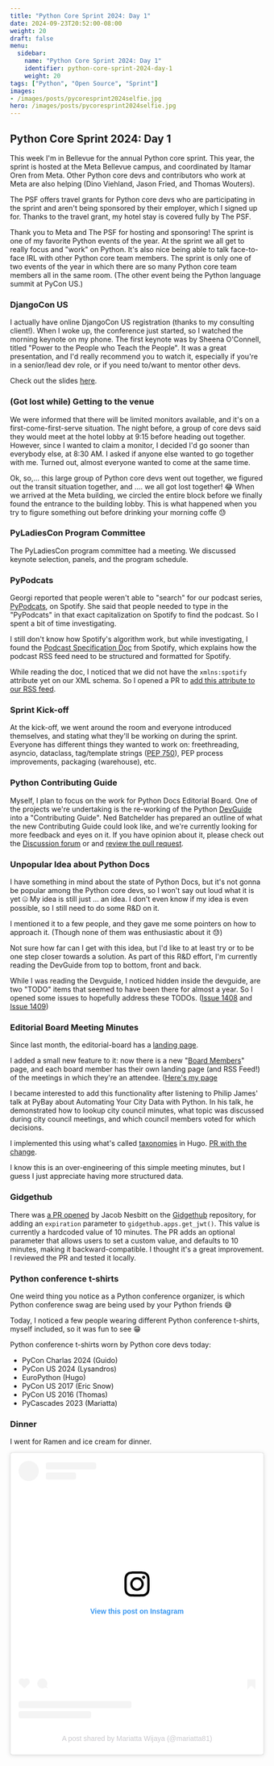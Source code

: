 ```yaml
---
title: "Python Core Sprint 2024: Day 1"
date: 2024-09-23T20:52:00-08:00
weight: 20
draft: false
menu:
  sidebar:
    name: "Python Core Sprint 2024: Day 1"
    identifier: python-core-sprint-2024-day-1
    weight: 20
tags: ["Python", "Open Source", "Sprint"]
images:
- /images/posts/pycoresprint2024selfie.jpg
hero: /images/posts/pycoresprint2024selfie.jpg
---
```


## Python Core Sprint 2024: Day 1

This week I'm in Bellevue for the annual Python core sprint. This year, the sprint is hosted at the Meta
Bellevue campus, and coordinated by Itamar Oren from Meta. Other Python core devs and contributors
who work at Meta are also helping (Dino Viehland, Jason Fried, and Thomas Wouters).

The PSF offers travel grants for Python core devs who are participating in the sprint and aren't being
sponsored by their employer, which I signed up for. Thanks to the travel grant, my hotel stay is covered
fully by The PSF.

Thank you to Meta and The PSF for hosting and sponsoring! The sprint is one of my favorite Python events of the
year. At the sprint we all get to really focus and "work" on Python. It's also nice being able to talk face-to-face
IRL with other Python core team members. The sprint is only one of two events of the year in which there
are so many Python core team members all in the same room. (The other event being the Python language
summit at PyCon US.)

### DjangoCon US

I actually have online DjangoCon US registration (thanks to my consulting client!). When I woke up, the conference
just started, so I watched the morning keynote on my phone. The first keynote was by Sheena O'Connell, titled
"Power to the People who Teach the People". It was a great presentation, and I'd really recommend you to watch
it, especially if you're in a senior/lead dev role, or if you need to/want to mentor other devs.

Check out the slides [here](https://sheenarbw.github.io/pres-power-to-the-educators-djangoconus-2024/).

### (Got lost while) Getting to the venue

We were informed that there will be limited monitors available, and it's on a first-come-first-serve situation.
The night before, a group of core devs said they would meet at the hotel lobby at 9:15 before heading out together.
However, since I wanted to claim a monitor, I decided I'd go sooner than everybody else, at 8:30 AM. I 
asked if anyone else wanted to go together with me.
Turned out, almost everyone wanted to come at the same time.

Ok, so,... this large group of Python core devs went out together, we figured out the transit situation together,
and .... we all got lost together! 😂 When we arrived at the Meta building, we circled the entire block before
we finally found the entrance to the building lobby. This is what happened when you try to figure something out
before drinking your morning coffe 😓

### PyLadiesCon Program Committee

The PyLadiesCon program committee had a meeting. We discussed keynote selection, panels, and 
the program schedule.

### PyPodcats

Georgi reported that people weren't able to "search" for our podcast series, [PyPodcats](https://pypodcats.live),
on Spotify. She said that people needed to type in the "PyPodcats" in that exact capitalization on
Spotify to find the podcast. So I spent a bit of time investigating.

I still don't know how Spotify's algorithm work, but while investigating,
I found the [Podcast Specification Doc](https://providersupport.spotify.com/article/podcast-delivery-specification-1-9?_ga=2.171073635.258127355.1727124434-1695483710.1727124434)
from Spotify, which explains how the podcast RSS feed need to be structured and formatted for Spotify.

While reading the doc, I noticed that we did not have the `xmlns:spotify` attribute yet on our XML schema.
So I opened a PR to [add this attribute to our RSS feed](https://github.com/psf/the-invisibles/pull/44).

### Sprint Kick-off

At the kick-off, we went around the room and everyone introduced themselves, and stating what they'll be
working on during the sprint. Everyone has different things they wanted to work on:
freethreading, asyncio, dataclass, tag/template strings ([PEP 750](https://peps.python.org/pep-0750/)),
PEP process improvements, packaging (warehouse), etc.

### Python Contributing Guide 

Myself, I plan to focus on the work for Python Docs Editorial Board. One of the projects we're undertaking
is the re-working of the Python [DevGuide](https://devguide.python.org) into a "Contributing Guide". Ned Batchelder
has prepared an outline of what the new Contributing Guide could look like, and we're currently looking
for more feedback and eyes on it. If you have opinion about it, please check out the
[Discussion forum](https://discuss.python.org/t/refactoring-the-devguide-into-a-contribution-guide/63409) or
and [review the pull request](https://github.com/python/devguide/pull/1388).

### Unpopular Idea about Python Docs

I have something in mind about the state of Python Docs, but it's not gonna be popular among the Python core devs,
so I won't say out loud what it is yet 🤐 My idea is still just ... an idea. I don't even know if my idea
is even possible, so I still need to do some R&D on it.

I mentioned it to a few people, and they gave me some pointers on how to approach it. (Though none of them was
enthusiastic about it 😓)

Not sure how far can I get with this idea, but I'd like to at least try or to be one step closer towards a solution.
As part of this R&D effort, I'm currently reading the DevGuide from top to bottom, front and back.

While I was reading the Devguide, I noticed hidden inside the devguide, are two "TODO" items that seemed to have been there for almost
a year. So I opened some issues to hopefully address these TODOs. ([Issue 1408](https://github.com/python/devguide/issues/1408)
and [Issue 1409](https://github.com/python/devguide/issues/1409))

### Editorial Board Meeting Minutes

Since last month, the editorial-board has a [landing page](https://python.github.io/editorial-board/).

I added a small new feature to it: now there is a new
"[Board Members](https://python.github.io/editorial-board/members/)" page, and each board member
has their own landing page (and RSS Feed!) of the meetings in which they're an attendee.
([Here's my page](https://python.github.io/editorial-board/members/mariatta/)

I became interested to add this functionality after listening to Philip James' talk at PyBay about Automating
Your City Data with Python. In his talk, he demonstrated how to lookup city council minutes, what topic was discussed
during city council meetings, and which council members voted for which decisions.

I implemented this using what's called [taxonomies](https://gohugo.io/content-management/taxonomies/)
in Hugo. [PR with the change](https://github.com/python/editorial-board/pull/21).

I know this is an over-engineering of this simple meeting minutes, but I guess I just appreciate having
more structured data.

### Gidgethub

There was [a PR opened](https://github.com/gidgethub/gidgethub/pull/215) by Jacob Nesbitt on the
[Gidgethub](https://github.com/gidgethub/gidgethub) repository, for adding an ``expiration`` parameter to
``gidgethub.apps.get_jwt()``. This value is currently a hardcoded value of 10 minutes. The PR adds an optional parameter
that allows users to set a custom value, and defaults to 10 minutes, making it backward-compatible.
I thought it's a great improvement. I reviewed the PR and tested it locally.

### Python conference t-shirts

One weird thing you notice as a Python conference organizer, is which Python conference swag are being
used by your Python friends 😅

Today, I noticed a few people wearing different Python conference t-shirts, myself
included, so it was fun to see 😁

Python conference t-shirts worn by Python core devs today:
- PyCon Charlas 2024 (Guido)
- PyCon US 2024 (Lysandros)
- EuroPython (Hugo)
- PyCon US 2017 (Eric Snow)
- PyCon US 2016 (Thomas)
- PyCascades 2023 (Mariatta)

### Dinner

I went for Ramen and ice cream for dinner.

<blockquote class="instagram-media" data-instgrm-captioned data-instgrm-permalink="https://www.instagram.com/reel/DASrQl8xDRa/?utm_source=ig_embed&amp;utm_campaign=loading" data-instgrm-version="14" style=" background:#FFF; border:0; border-radius:3px; box-shadow:0 0 1px 0 rgba(0,0,0,0.5),0 1px 10px 0 rgba(0,0,0,0.15); margin: 1px; max-width:540px; min-width:326px; padding:0; width:99.375%; width:-webkit-calc(100% - 2px); width:calc(100% - 2px);"><div style="padding:16px;"> <a href="https://www.instagram.com/reel/DASrQl8xDRa/?utm_source=ig_embed&amp;utm_campaign=loading" style=" background:#FFFFFF; line-height:0; padding:0 0; text-align:center; text-decoration:none; width:100%;" target="_blank"> <div style=" display: flex; flex-direction: row; align-items: center;"> <div style="background-color: #F4F4F4; border-radius: 50%; flex-grow: 0; height: 40px; margin-right: 14px; width: 40px;"></div> <div style="display: flex; flex-direction: column; flex-grow: 1; justify-content: center;"> <div style=" background-color: #F4F4F4; border-radius: 4px; flex-grow: 0; height: 14px; margin-bottom: 6px; width: 100px;"></div> <div style=" background-color: #F4F4F4; border-radius: 4px; flex-grow: 0; height: 14px; width: 60px;"></div></div></div><div style="padding: 19% 0;"></div> <div style="display:block; height:50px; margin:0 auto 12px; width:50px;"><svg width="50px" height="50px" viewBox="0 0 60 60" version="1.1" xmlns="https://www.w3.org/2000/svg" xmlns:xlink="https://www.w3.org/1999/xlink"><g stroke="none" stroke-width="1" fill="none" fill-rule="evenodd"><g transform="translate(-511.000000, -20.000000)" fill="#000000"><g><path d="M556.869,30.41 C554.814,30.41 553.148,32.076 553.148,34.131 C553.148,36.186 554.814,37.852 556.869,37.852 C558.924,37.852 560.59,36.186 560.59,34.131 C560.59,32.076 558.924,30.41 556.869,30.41 M541,60.657 C535.114,60.657 530.342,55.887 530.342,50 C530.342,44.114 535.114,39.342 541,39.342 C546.887,39.342 551.658,44.114 551.658,50 C551.658,55.887 546.887,60.657 541,60.657 M541,33.886 C532.1,33.886 524.886,41.1 524.886,50 C524.886,58.899 532.1,66.113 541,66.113 C549.9,66.113 557.115,58.899 557.115,50 C557.115,41.1 549.9,33.886 541,33.886 M565.378,62.101 C565.244,65.022 564.756,66.606 564.346,67.663 C563.803,69.06 563.154,70.057 562.106,71.106 C561.058,72.155 560.06,72.803 558.662,73.347 C557.607,73.757 556.021,74.244 553.102,74.378 C549.944,74.521 548.997,74.552 541,74.552 C533.003,74.552 532.056,74.521 528.898,74.378 C525.979,74.244 524.393,73.757 523.338,73.347 C521.94,72.803 520.942,72.155 519.894,71.106 C518.846,70.057 518.197,69.06 517.654,67.663 C517.244,66.606 516.755,65.022 516.623,62.101 C516.479,58.943 516.448,57.996 516.448,50 C516.448,42.003 516.479,41.056 516.623,37.899 C516.755,34.978 517.244,33.391 517.654,32.338 C518.197,30.938 518.846,29.942 519.894,28.894 C520.942,27.846 521.94,27.196 523.338,26.654 C524.393,26.244 525.979,25.756 528.898,25.623 C532.057,25.479 533.004,25.448 541,25.448 C548.997,25.448 549.943,25.479 553.102,25.623 C556.021,25.756 557.607,26.244 558.662,26.654 C560.06,27.196 561.058,27.846 562.106,28.894 C563.154,29.942 563.803,30.938 564.346,32.338 C564.756,33.391 565.244,34.978 565.378,37.899 C565.522,41.056 565.552,42.003 565.552,50 C565.552,57.996 565.522,58.943 565.378,62.101 M570.82,37.631 C570.674,34.438 570.167,32.258 569.425,30.349 C568.659,28.377 567.633,26.702 565.965,25.035 C564.297,23.368 562.623,22.342 560.652,21.575 C558.743,20.834 556.562,20.326 553.369,20.18 C550.169,20.033 549.148,20 541,20 C532.853,20 531.831,20.033 528.631,20.18 C525.438,20.326 523.257,20.834 521.349,21.575 C519.376,22.342 517.703,23.368 516.035,25.035 C514.368,26.702 513.342,28.377 512.574,30.349 C511.834,32.258 511.326,34.438 511.181,37.631 C511.035,40.831 511,41.851 511,50 C511,58.147 511.035,59.17 511.181,62.369 C511.326,65.562 511.834,67.743 512.574,69.651 C513.342,71.625 514.368,73.296 516.035,74.965 C517.703,76.634 519.376,77.658 521.349,78.425 C523.257,79.167 525.438,79.673 528.631,79.82 C531.831,79.965 532.853,80.001 541,80.001 C549.148,80.001 550.169,79.965 553.369,79.82 C556.562,79.673 558.743,79.167 560.652,78.425 C562.623,77.658 564.297,76.634 565.965,74.965 C567.633,73.296 568.659,71.625 569.425,69.651 C570.167,67.743 570.674,65.562 570.82,62.369 C570.966,59.17 571,58.147 571,50 C571,41.851 570.966,40.831 570.82,37.631"></path></g></g></g></svg></div><div style="padding-top: 8px;"> <div style=" color:#3897f0; font-family:Arial,sans-serif; font-size:14px; font-style:normal; font-weight:550; line-height:18px;">View this post on Instagram</div></div><div style="padding: 12.5% 0;"></div> <div style="display: flex; flex-direction: row; margin-bottom: 14px; align-items: center;"><div> <div style="background-color: #F4F4F4; border-radius: 50%; height: 12.5px; width: 12.5px; transform: translateX(0px) translateY(7px);"></div> <div style="background-color: #F4F4F4; height: 12.5px; transform: rotate(-45deg) translateX(3px) translateY(1px); width: 12.5px; flex-grow: 0; margin-right: 14px; margin-left: 2px;"></div> <div style="background-color: #F4F4F4; border-radius: 50%; height: 12.5px; width: 12.5px; transform: translateX(9px) translateY(-18px);"></div></div><div style="margin-left: 8px;"> <div style=" background-color: #F4F4F4; border-radius: 50%; flex-grow: 0; height: 20px; width: 20px;"></div> <div style=" width: 0; height: 0; border-top: 2px solid transparent; border-left: 6px solid #f4f4f4; border-bottom: 2px solid transparent; transform: translateX(16px) translateY(-4px) rotate(30deg)"></div></div><div style="margin-left: auto;"> <div style=" width: 0px; border-top: 8px solid #F4F4F4; border-right: 8px solid transparent; transform: translateY(16px);"></div> <div style=" background-color: #F4F4F4; flex-grow: 0; height: 12px; width: 16px; transform: translateY(-4px);"></div> <div style=" width: 0; height: 0; border-top: 8px solid #F4F4F4; border-left: 8px solid transparent; transform: translateY(-4px) translateX(8px);"></div></div></div> <div style="display: flex; flex-direction: column; flex-grow: 1; justify-content: center; margin-bottom: 24px;"> <div style=" background-color: #F4F4F4; border-radius: 4px; flex-grow: 0; height: 14px; margin-bottom: 6px; width: 224px;"></div> <div style=" background-color: #F4F4F4; border-radius: 4px; flex-grow: 0; height: 14px; width: 144px;"></div></div></a><p style=" color:#c9c8cd; font-family:Arial,sans-serif; font-size:14px; line-height:17px; margin-bottom:0; margin-top:8px; overflow:hidden; padding:8px 0 7px; text-align:center; text-overflow:ellipsis; white-space:nowrap;"><a href="https://www.instagram.com/reel/DASrQl8xDRa/?utm_source=ig_embed&amp;utm_campaign=loading" style=" color:#c9c8cd; font-family:Arial,sans-serif; font-size:14px; font-style:normal; font-weight:normal; line-height:17px; text-decoration:none;" target="_blank">A post shared by Mariatta Wijaya (@mariatta81)</a></p></div></blockquote>
<script async src="//www.instagram.com/embed.js"></script>

